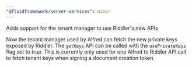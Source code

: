 ```yaml
---
"@fluidframework/server-services": minor
---
```


Adds support for the tenant manager to use Riddler's new APIs

Now the tenant manager used by Alfred can fetch the new private keys exposed by Riddler. The `getKeys` API can be called with the `usePrivateKeys` flag set to true. This is currently only used for one Alfred to Riddler API call to fetch tenant keys when signing a document creation token.
